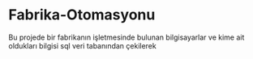 # Fabrika-Otomasyonu
Bu projede bir fabrikanın işletmesinde bulunan bilgisayarlar ve kime ait oldukları bilgisi sql veri tabanından çekilerek 
